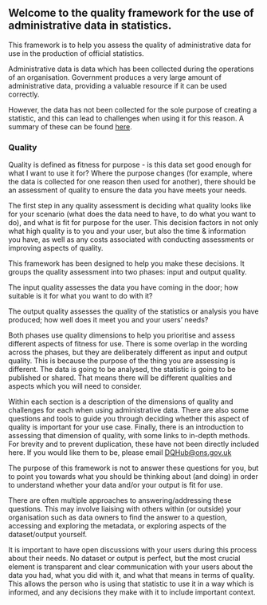 ## Welcome to the quality framework for the use of administrative data in statistics.

This framework is to help you assess the quality of administrative data for use in the production of official statistics.  

Administrative data is data which has been collected during the operations of an organisation. Government produces a very large amount of administrative data, providing a valuable resource if it can be used correctly. 

However, the data has not been collected for the sole purpose of creating a statistic, and this can lead to challenges when using it for this reason. A summary of these can be found [here](https://rss.onlinelibrary.wiley.com/doi/10.1111/rssa.12315). 

 

### Quality

Quality is defined as fitness for purpose -  is this data set good enough for what I want to use it for? Where the purpose changes (for example, where the data is collected for one reason then used for another), there should be an assessment of quality to ensure the data you have meets your needs. 

The first step in any quality assessment is deciding what quality looks like for your scenario (what does the data need to have, to do what you want to do), and what is fit for purpose for the user. This decision factors in not only what high quality is to you and your user, but also the time & information you have, as well as any costs associated with conducting assessments or improving aspects of quality.  

 

This framework has been designed to help you make these decisions. It groups the quality assessment into two phases: input and output quality.  

The input quality assesses the data you have coming in the door; how suitable is it for what you want to do with it?  

The output quality assesses the quality of the statistics or analysis you have produced; how well does it meet you and your users’ needs?  

Both phases use quality dimensions to help you prioritise and assess different aspects of fitness for use. There is some overlap in the wording across the phases, but they are deliberately different as input and output quality. This is because the purpose of the thing you are assessing is different. The data is going to be analysed, the statistic is going to be published or shared. That means there will be different qualities and aspects which you will need to consider. 

Within each section is a description of the dimensions of quality and challenges for each when using administrative data. There are also some questions and tools to guide you through deciding whether this aspect of quality is important for your use case. Finally, there is an introduction to assessing that dimension of quality, with some links to in-depth methods. For brevity and to prevent duplication, these have not been directly included here. If you would like them to be, please email DQHub@ons.gov.uk 

The purpose of this framework is not to answer these questions for you, but to point you towards what you should be thinking about (and doing) in order to understand whether your data and/or your output is fit for use.  

There are often multiple approaches to answering/addressing these questions. This may involve liaising with others within (or outside) your organisation such as data owners to find the answer to a question, accessing and exploring the metadata, or exploring aspects of the dataset/output yourself.  

It is important to have open discussions with your users during this process about their needs. No dataset or output is perfect, but the most crucial element is transparent and clear communication with your users about the data you had, what you did with it, and what that means in terms of quality. This allows the person who is using that statistic to use it in a way which is informed, and any decisions they make with it to include important context.  
